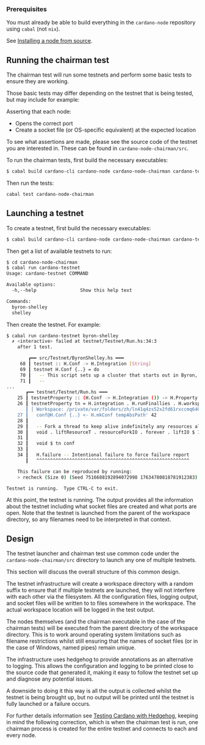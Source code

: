 ### Prerequisites
You must already be able to build everything in the `cardano-node` repository
using `cabal` (not `nix`).

See [Installing a node from source](install.md).

## Running the chairman test
The chairman test will run some testnets and perform some basic tests to ensure they
are working.

Those basic tests may differ depending on the testnet that is being tested, but may
include for example:

Asserting that each node:

* Opens the correct port
* Create a socket file (or OS-specific equivalent) at the expected location

To see what assertions are made, please see the source code of the testnet you are
interested in.  These can be found in `cardano-node-chairman/src`.

To run the chairman tests, first build the necessary executables:

```bash
$ cabal build cardano-cli cardano-node cardano-node-chairman cardano-testnet
```

Then run the tests:

```bash
cabal test cardano-node-chairman
```

## Launching a testnet
To create a testnet, first build the necessary executables:

```bash
$ cabal build cardano-cli cardano-node cardano-node-chairman cardano-testnet
```

Then get a list of available testnets to run:

```bash
$ cd cardano-node-chairman
$ cabal run cardano-testnet
Usage: cardano-testnet COMMAND

Available options:
  -h,--help                Show this help text

Commands:
  byron-shelley
  shelley
```

Then create the testnet.  For example:

```bash
$ cabal run cardano-testnet byron-shelley
  ✗ <interactive> failed at testnet/Testnet/Run.hs:34:3
    after 1 test.

        ┏━━ src/Testnet/ByronShelley.hs ━━━
     68 ┃ testnet :: H.Conf -> H.Integration [String]
     69 ┃ testnet H.Conf {..} = do
     70 ┃   -- This script sets up a cluster that starts out in Byron, and can transition to Shelley.
     71 ┃   --
...
       ┏━━ testnet/Testnet/Run.hs ━━━
    25 ┃ testnetProperty :: (H.Conf -> H.Integration ()) -> H.Property
    26 ┃ testnetProperty tn = H.integration . H.runFinallies . H.workspace "chairman" $ \tempAbsPath' -> do
       ┃ │ Workspace: /private/var/folders/zh/ln41q4zs52x2fd61rxccmq640000gn/T/chairman/test-acaaa345c8802769
    27 ┃   conf@H.Conf {..} <- H.mkConf tempAbsPath' 42
    28 ┃
    29 ┃   -- Fork a thread to keep alive indefinitely any resources allocated by testnet.
    30 ┃   void . liftResourceT . resourceForkIO . forever . liftIO $ IO.threadDelay 10000000
    31 ┃
    32 ┃   void $ tn conf
    33 ┃
    34 ┃   H.failure -- Intentional failure to force failure report
       ┃   ^^^^^^^^^^^^^^^^^^^^^^^^^^^^^^^^^^^^^^^^^^^^^^^^^^^^^^^^

    This failure can be reproduced by running:
    > recheck (Size 0) (Seed 7516688192894072998 17634780818781912383) <property>

Testnet is running.  Type CTRL-C to exit.
```

At this point, the testnet is running.  The output provides all the information about the testnet including
what socket files are created and what ports are open.  Note that the testnet is launched from the parent
of the workspace directory, so any filenames need to be interpreted in that context.

## Design

The testnet launcher and chairman test use common code under the `cardano-node-chairman/src` directory
to launch any one of multiple testnets.

This section will discuss the overall structure of this common design.

The testnet infrastructure will create a workspace directory with a random suffix to ensure that if multiple
testnets are launched, they will not interfere with each other via the filesystem.  All the configuration files,
logging output, and socket files will be written to to files somewhere in the workspace.  The
actual workspace location will be logged in the test output.

The nodes themselves (and the chairman executable in the case of the chairman tests) will be executed from
the parent directory of the workspace directory.  This is to work around operating system limitations such
as filename restrictions whilst still ensuring that the names of socket files (or in the case of Windows,
named pipes) remain unique.

The infrastructure uses hedgehog to provide annotations as an alternative to logging.  This allows the configuration
and logging to be printed close to the source code that generated it, making it easy to follow the testnet
set up and diagnose any potential issues.

A downside to doing it this way is all the output is collected whilst the testnet is being brought up, but
no output will be printed until the testnet is fully launched or a failure occurs.

For further details information see [Testing Cardano with Hedgehog](https://youtu.be/ZAN18xZGsSY), keeping in
mind the following correction, which is when the chairman test is run, one chairman process is created for the
entire testnet and connects to each and every node.
